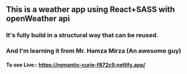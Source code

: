 ## This is a weather app using React+SASS with openWeather api
### It's fully build in a structural way that can be reused.
### And I'm learning it from Mr. Hamza Mirza (An awesome guy)
#### To see Live:: https://romantic-curie-f872c9.netlify.app/

